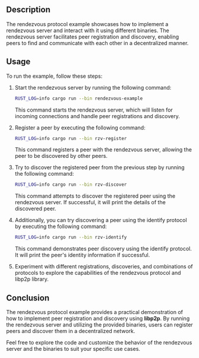 ## Description

The rendezvous protocol example showcases how to implement a rendezvous server and interact with it using different binaries.
The rendezvous server facilitates peer registration and discovery, enabling peers to find and communicate with each other in a decentralized manner.

## Usage

To run the example, follow these steps:

1. Start the rendezvous server by running the following command:

   ```sh
   RUST_LOG=info cargo run --bin rendezvous-example
   ```

   This command starts the rendezvous server, which will listen for incoming connections and handle peer registrations and discovery.

2. Register a peer by executing the following command:

   ```sh
   RUST_LOG=info cargo run --bin rzv-register
   ```

   This command registers a peer with the rendezvous server, allowing the peer to be discovered by other peers.

3. Try to discover the registered peer from the previous step by running the following command:

   ```sh
   RUST_LOG=info cargo run --bin rzv-discover
   ```

   This command attempts to discover the registered peer using the rendezvous server.
   If successful, it will print the details of the discovered peer.

4. Additionally, you can try discovering a peer using the identify protocol by executing the following command:

   ```sh
   RUST_LOG=info cargo run --bin rzv-identify
   ```

   This command demonstrates peer discovery using the identify protocol.
   It will print the peer's identity information if successful.

5. Experiment with different registrations, discoveries, and combinations of protocols to explore the capabilities of the rendezvous protocol and libp2p library.

## Conclusion

The rendezvous protocol example provides a practical demonstration of how to implement peer registration and discovery using **libp2p**.
By running the rendezvous server and utilizing the provided binaries, users can register peers and discover them in a decentralized network.

Feel free to explore the code and customize the behavior of the rendezvous server and the binaries to suit your specific use cases.
